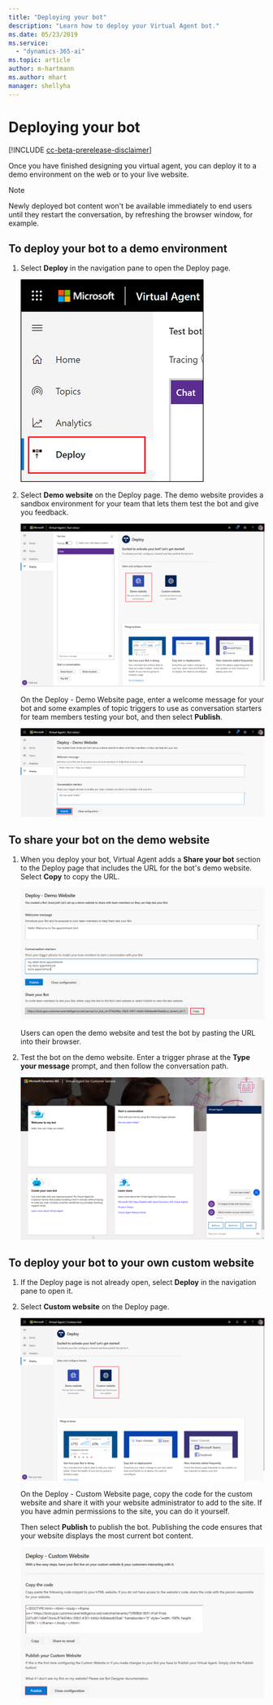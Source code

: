 ```yaml
---
title: "Deploying your bot"
description: "Learn how to deploy your Virtual Agent bot."
ms.date: 05/23/2019
ms.service:
  - "dynamics-365-ai"
ms.topic: article
author: m-hartmann
ms.author: mhart
manager: shellyha
---
```


# Deploying your bot

[!INCLUDE [cc-beta-prerelease-disclaimer](../includes/cc-beta-prerelease-disclaimer.md)]

Once you have finished designing you virtual agent, you can deploy it to a demo environment on the web or to your live website.

> [!NOTE]
> Newly deployed bot content won't be available immediately to end users until they restart the conversation, by refreshing the browser window, for example.

## To deploy your bot to a demo environment

1. Select **Deploy** in the navigation pane to open the Deploy page.

   ![Open Deploy page](media/open-deploy.png)

2. Select **Demo website** on the Deploy page. The demo website provides a sandbox environment for your team that lets them test the bot and give you feedback.

   ![Select demo website](media/deploy-website.png)

    On the Deploy - Demo Website page, enter a welcome message for your bot and some examples of topic triggers to use as conversation starters for team members testing your bot, and then select **Publish**.

   ![Deploy bot](media/publish-bot.png)

## To share your bot on the demo website

1. When you deploy your bot, Virtual Agent adds a **Share your bot** section to the Deploy page that includes the URL for the bot's demo website. Select **Copy** to copy the URL.

   ![Share bot](media/copy-url.png)

    Users can open the demo website and test the bot by pasting the URL into their browser.

2. Test the bot on the demo website. Enter a trigger phrase at the **Type your message** prompt, and then follow the conversation path.

   ![Test bot](media/demo-website.png)

## To deploy your bot to your own custom website

1. If the Deploy page is not already open, select **Deploy** in the navigation pane to open it.

2. Select **Custom website** on the Deploy page.

   ![Select custom website](media/deploy-custom.png)

   On the Deploy - Custom Website page, copy the code for the custom website and share it with your website administrator to add to the site. If you have admin permissions to the site, you can do it yourself.

   Then select **Publish** to publish the bot. Publishing the code ensures that your website displays the most current bot content.

   ![Custom message](media/publish-custom.png)

